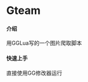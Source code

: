 <!--
 * @Author: your name
 * @Date: 2022-02-18 23:36:29
 * @LastEditTime: 2022-02-18 23:36:59
 * @LastEditors: your name
 * @Description: 打开koroFileHeader查看配置 进行设置: https://github.com/OBKoro1/koro1FileHeader/wiki/%E9%85%8D%E7%BD%AE
 * @FilePath: \C_C_++c:\Users\Ytian\Desktop\开发环境\gteam\图片爬虫脚本\README.md
-->
# Gteam

#### 介绍
用GGLua写的一个图片爬取脚本

#### 快速上手
直接使用GG修改器运行

